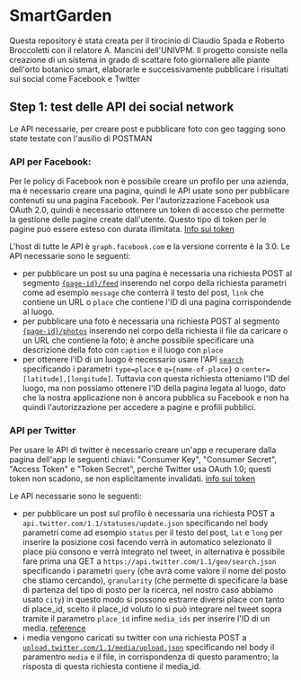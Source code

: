 # SmartGarden
Questa repository è stata creata per il tirocinio di Claudio Spada e Roberto Broccoletti con il relatore A. Mancini dell'UNIVPM.
Il progetto consiste nella creazione di un sistema in grado di scattare foto giornaliere alle piante dell'orto botanico smart, elaborarle e successivamente pubblicare i risultati sui social come Facebook e Twitter

## Step 1: test delle API dei social network
Le API necessarie, per creare post e pubblicare foto con geo tagging sono state testate con l'ausilio di POSTMAN

### API per Facebook:
Per le policy di Facebook non è possibile creare un profilo per una azienda, ma è necessario creare una pagina, quindi le API usate sono per pubblicare contenuti su una pagina Facebook.
Per l'autorizzazione Facebook usa OAuth 2.0, quindi è necessario ottenere un token di accesso che permette la gestione delle pagine create dall'utente. Questo tipo di token per le pagine può essere esteso con durata illimitata. [Info sui token](https://developers.facebook.com/docs/facebook-login/access-tokens/?locale=it_IT)

L'host di tutte le API è `graph.facebook.com` e la versione corrente è la 3.0.
Le API necessarie sono le seguenti:
- per pubblicare un post su una pagina è necessaria una richiesta POST al segmento [`{page-id}/feed`](https://developers.facebook.com/docs/graph-api/reference/v3.0/page/feed) inserendo nel corpo della richiesta parametri come ad esempio `message` che conterrà il testo del post, `link` che contiene un URL o `place` che contiene l'ID di una pagina corrispondende al luogo.
- per pubblicare una foto è necessaria una richiesta POST al segmento [`{page-id}/photos`](https://developers.facebook.com/docs/graph-api/reference/page/photos/) inserendo nel corpo della richiesta il file da caricare o un URL che contiene la foto; è anche possibile specificare una descrizione della foto con `caption` e il luogo con `place`
- per ottenere l'ID di un luogo è necessario usare l'API [`search`](https://developers.facebook.com/docs/places/web/search) specificando i parametri `type=place` e `q={name-of-place}` o `center=[latitude],[longitude]`. Tuttavia con questa richiesta otteniamo l'ID del luogo, ma non possiamo ottenere l'ID della pagina legata al luogo, dato che la nostra applicazione non è ancora pubblica su Facebook e non ha quindi l'autorizzazione per accedere a pagine e profili pubblici.

### API per Twitter
Per usare le API di twitter è necessario creare un'app e recuperare dalla pagina dell'app le seguenti chiavi: "Consumer Key", "Consumer Secret", "Access Token" e "Token Secret", perché Twitter usa OAuth 1.0; questi token non scadono, se non esplicitamente invalidati. [info sui token](https://developer.twitter.com/en/docs/basics/authentication/guides/access-tokens.html)

Le API necessarie sono le seguenti:
- per pubblicare un post sul profilo è necessaria una richiesta POST a `api.twitter.com/1.1/statuses/update.json` specificando nel body parametri come ad esempio `status` per il testo del post, `lat` e `long` per inserire la posizione così facendo verrà in automatico selezionato il place più consono e verrà integrato nel tweet, in alternativa è possibile fare prima una GET a `https://api.twitter.com/1.1/geo/search.json` specificando i parametri `query` (che avrà come valore il nome del posto che stiamo cercando), `granularity` (che permette di specificare la base di partenza del tipo di posto per la ricerca, nel nostro caso abbiamo usato `city`) in questo modo si possono estrarre diversi place con tanto di place_id, scelto il place_id voluto lo si può integrare nel tweet sopra tramite il parametro `place_id` infine `media_ids` per inserire l'ID di un media. [reference](https://developer.twitter.com/en/docs/tweets/post-and-engage/api-reference/post-statuses-update)
- i media vengono caricati su twitter con una richiesta POST a [`upload.twitter.com/1.1/media/upload.json`](https://developer.twitter.com/en/docs/media/upload-media/api-reference/post-media-upload) specificando nel body il paramentro `media` e il file, in corrispondenza di questo paramentro; la risposta di questa richiesta contiene il media_id.

